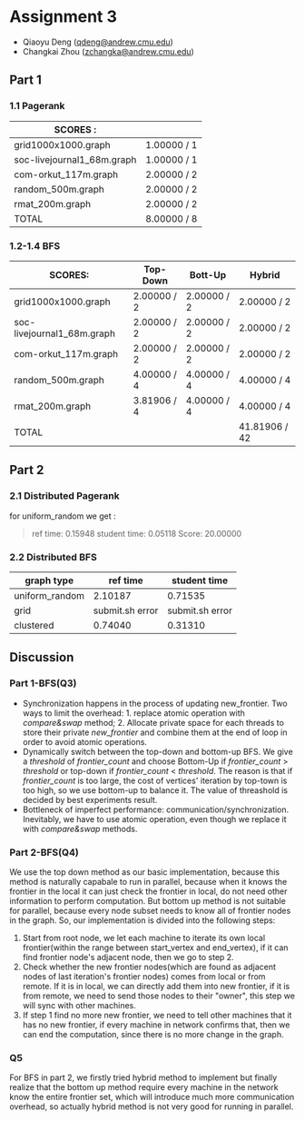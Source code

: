 # Assignment 3

* Qiaoyu Deng (qdeng@andrew.cmu.edu)
* Changkai Zhou (zchangka@andrew.cmu.edu)

## Part 1

### 1.1 Pagerank

| SCORES :                   |             |
| -------------------------- | ----------- |
| grid1000x1000.graph        | 1.00000 / 1 |
| soc-livejournal1_68m.graph | 1.00000 / 1 |
| com-orkut_117m.graph       | 2.00000 / 2 |
| random_500m.graph          | 2.00000 / 2 |
| rmat_200m.graph            | 2.00000 / 2 |
| TOTAL                      | 8.00000 / 8 |

### 1.2-1.4 BFS

| SCORES:                    | Top-Down    | Bott-Up     | Hybrid        |
| -------------------------- | ----------- | ----------- | ------------- |
| grid1000x1000.graph        | 2.00000 / 2 | 2.00000 / 2 | 2.00000 / 2   |
| soc-livejournal1_68m.graph | 2.00000 / 2 | 2.00000 / 2 | 2.00000 / 2   |
| com-orkut_117m.graph       | 2.00000 / 2 | 2.00000 / 2 | 2.00000 / 2   |
| random_500m.graph          | 4.00000 / 4 | 4.00000 / 4 | 4.00000 / 4   |
| rmat_200m.graph            | 3.81906 / 4 | 4.00000 / 4 | 4.00000 / 4   |
| TOTAL                      |             |             | 41.81906 / 42 |


## Part 2

### 2.1 Distributed Pagerank

for uniform_random we get :

>ref time: 0.15948
>student time: 0.05118
>Score: 20.00000

### 2.2 Distributed BFS

| graph type     | ref time        | student time    |
| -------------- | --------------- | --------------- |
| uniform_random | 2.10187         | 0.71535         |
| grid           | submit.sh error | submit.sh error |
| clustered      | 0.74040         | 0.31310         |

## Discussion

### Part 1-BFS(Q3)

* Synchronization happens in the process of updating new_frontier. Two ways to limit the overhead: 1. replace atomic operation with *compare&swap* method; 2. Allocate private space for each threads to store their private *new_frontier* and combine them at the end of loop in order to avoid atomic operations. 
* Dynamically switch between the top-down and bottom-up BFS. We give a *threshold* of *frontier_count* and choose Bottom-Up if *frontier_count* > *threshold* or top-down if *frontier_count* < *threshold*. The reason is that if *frontier_count* is too large, the cost of vertices' iteration by top-town is too high, so we use bottom-up to balance it. The value of threashold is decided by best experiments result. 
* Bottleneck of imperfect performance: communication/synchronization. Inevitably, we have to use atomic operation, even though we replace it with *compare&swap* methods. 

### Part 2-BFS(Q4)

We use the top down method as our basic implementation, because this method is naturally capabale to run in parallel, because when it knows the frontier in the local it can just check the frontier in local, do not need other information to perform computation. But bottom up method is not suitable for parallel, because every node subset needs to know all of frontier nodes in the graph. So, our implementation is divided into the following steps:

1. Start from root node, we let each machine to iterate its own local frontier(within the range between start_vertex and end_vertex), if it can find frontier node's adjacent node, then we go to step 2.
2. Check whether the new frontier nodes(which are found as adjacent nodes of last iteration's frontier nodes) comes from local or from remote. If it is in local, we can directly add them into new frontier, if it is from remote, we need to send those nodes to their "owner", this step we will sync with other machines.
3. If step 1 find no more new frontier, we need to tell other machines that it has no new frontier, if every machine in network confirms that, then we can end the computation, since there is no more change in the graph.

### Q5

For BFS in part 2, we firstly tried hybrid method to implement but finally realize that the bottom up method require every machine in the network know the entire frontier set, which will introduce much more communication overhead, so actually hybrid method is not very good for running in parallel.